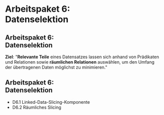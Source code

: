 # Arbeitspaket 6: <br/> Datenselektion

## Arbeitspaket 6: <br/> Datenselektion

**Ziel**: "**Relevante Teile** eines Datensatzes lassen sich anhand von Prädikaten und
Relationen sowie **räumlichen Relationen** auswählen, um den Umfang der
übertragenen Daten möglichst zu minimieren."

## Arbeitspaket 6: <br/> Datenselektion

- D6.1 Linked-Data-Slicing-Komponente
- D6.2 Räumliches Slicing

